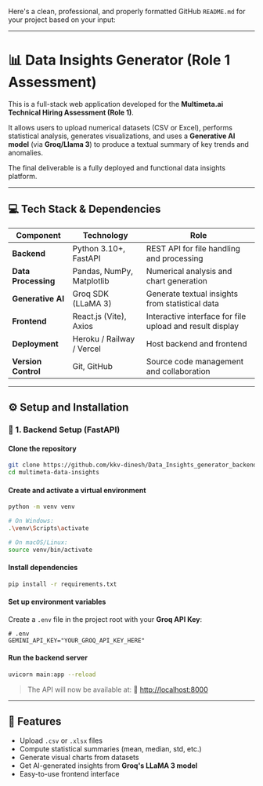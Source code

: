 Here's a clean, professional, and properly formatted GitHub `README.md` for your project based on your input:

---

# 📊 Data Insights Generator (Role 1 Assessment)

This is a full-stack web application developed for the **Multimeta.ai Technical Hiring Assessment (Role 1)**.

It allows users to upload numerical datasets (CSV or Excel), performs statistical analysis, generates visualizations, and uses a **Generative AI model** (via **Groq/Llama 3**) to produce a textual summary of key trends and anomalies.

The final deliverable is a fully deployed and functional data insights platform.

---

## 💻 Tech Stack & Dependencies

| Component           | Technology                | Role                                                     |
| ------------------- | ------------------------- | -------------------------------------------------------- |
| **Backend**         | Python 3.10+, FastAPI     | REST API for file handling and processing                |
| **Data Processing** | Pandas, NumPy, Matplotlib | Numerical analysis and chart generation                  |
| **Generative AI**   | Groq SDK (LLaMA 3)        | Generate textual insights from statistical data          |
| **Frontend**        | React.js (Vite), Axios    | Interactive interface for file upload and result display |
| **Deployment**      | Heroku / Railway / Vercel | Host backend and frontend                                |
| **Version Control** | Git, GitHub               | Source code management and collaboration                 |

---

## ⚙️ Setup and Installation

### 🔧 1. Backend Setup (FastAPI)

#### Clone the repository

```bash
git clone https://github.com/kkv-dinesh/Data_Insights_generator_backend
cd multimeta-data-insights
```

#### Create and activate a virtual environment

```bash
python -m venv venv

# On Windows:
.\venv\Scripts\activate

# On macOS/Linux:
source venv/bin/activate
```

#### Install dependencies

```bash
pip install -r requirements.txt
```

#### Set up environment variables

Create a `.env` file in the project root with your **Groq API Key**:

```env
# .env
GEMINI_API_KEY="YOUR_GROQ_API_KEY_HERE"
```

#### Run the backend server

```bash
uvicorn main:app --reload
```

> The API will now be available at:
> 🔗 [http://localhost:8000](http://localhost:8000)

---


## 🧠 Features

* Upload `.csv` or `.xlsx` files
* Compute statistical summaries (mean, median, std, etc.)
* Generate visual charts from datasets
* Get AI-generated insights from **Groq's LLaMA 3 model**
* Easy-to-use frontend interface

